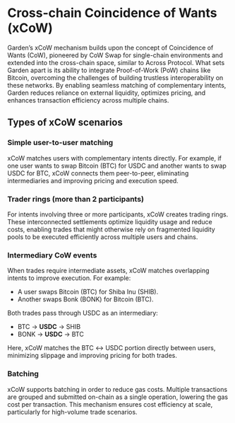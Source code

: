 # Cross-chain Coincidence of Wants (xCoW)

Garden’s xCoW mechanism builds upon the concept of Coincidence of Wants (CoW), pioneered by CoW Swap for single-chain environments and extended into the cross-chain space, similar to Across Protocol. What sets Garden apart is its ability to integrate Proof-of-Work (PoW) chains like Bitcoin, overcoming the challenges of building trustless interoperability on these networks. By enabling seamless matching of complementary intents, Garden reduces reliance on external liquidity, optimizes pricing, and enhances transaction efficiency across multiple chains.

## Types of xCoW scenarios

### **Simple user-to-user matching**

xCoW matches users with complementary intents directly. For example, if one user wants to swap Bitcoin (BTC) for USDC and another wants to swap USDC for BTC, xCoW connects them peer-to-peer, eliminating intermediaries and improving pricing and execution speed.

### **Trader rings (more than 2 participants)**

For intents involving three or more participants, xCoW creates trading rings. These interconnected settlements optimize liquidity usage and reduce costs, enabling trades that might otherwise rely on fragmented liquidity pools to be executed efficiently across multiple users and chains.

### **Intermediary CoW events**

When trades require intermediate assets, xCoW matches overlapping intents to improve execution. For example:

* A user swaps Bitcoin (BTC) for Shiba Inu (SHIB).
* Another swaps Bonk (BONK) for Bitcoin (BTC).

Both trades pass through USDC as an intermediary:

* BTC → **USDC** → SHIB
* BONK → **USDC** → BTC

Here, xCoW matches the BTC ↔ USDC portion directly between users, minimizing slippage and improving pricing for both trades.

### Batching

xCoW supports batching in order to reduce gas costs. Multiple transactions are grouped and submitted on-chain as a single operation, lowering the gas cost per transaction. This mechanism ensures cost efficiency at scale, particularly for high-volume trade scenarios.

